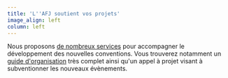 ```yaml
---
title: 'L''AFJ soutient vos projets'
image_align: left
column: left
---
```


Nous proposons [de nombreux services](nos-services) pour accompagner le développement des nouvelles conventions. Vous trouverez notamment un [guide d'organisation](les-conventions/organiser-une-convention) très complet ainsi qu'un appel à projet visant à subventionner les nouveaux évènements.
